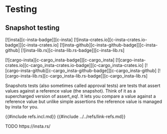 # Testing

## Snapshot testing

[![insta][c-insta-badge]][c-insta]
[![insta-crates.io][c-insta-crates.io-badge]][c-insta-crates.io]
[![insta-github][c-insta-github-badge]][c-insta-github]
[![insta-lib.rs][c-insta-lib.rs-badge]][c-insta-lib.rs]

[![cargo-insta][c-cargo_insta-badge]][c-cargo_insta]
[![cargo-insta-crates.io][c-cargo_insta-crates.io-badge]][c-cargo_insta-crates.io]
[![cargo-insta-github][c-cargo_insta-github-badge]][c-cargo_insta-github]
[![cargo-insta-lib.rs][c-cargo_insta-lib.rs-badge]][c-cargo_insta-lib.rs]

Snapshots tests (also sometimes called approval tests) are tests that assert values against a reference value (the snapshot). Think of it as a supercharged version of assert_eq!. It lets you compare a value against a reference value but unlike simple assertions the reference value is managed by insta for you.

{{#include refs.incl.md}}
{{#include ../../refs/link-refs.md}}

<div class="hidden">
TODO
https://insta.rs/
</div>
